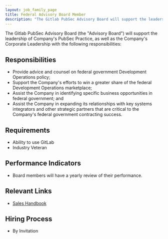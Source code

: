 ```yaml
---
layout: job_family_page
title: Federal Advisory Board Member
description: "The Gitlab PubSec Advisory Board will support the leadership of Company's PubSec Practice, as well as the Company's Corporate Leadership."
---
```


The Gitlab PubSec Advisory Board (the "Advisory Board") will support the leadership of Company's PubSec Practice, as well as the Company's Corporate Leadership with the following responsibilities:

## Responsibilities
- Provide advice and counsel on federal government Development Operations policy;
- Support the Company's efforts to win a greater share of the federal Development Operations marketplace;
- Assist the Company in identifying specific business opportunities in federal government; and
- Assist the Company in expanding its relationships with key systems integrators and other strategic partners that are critical to the Company's federal government contracting success.

## Requirements
- Ability to use GitLab
- Industry Veteran

## Performance Indicators
- Board members will have a yearly review of their performance.

## Relevant Links
- [Sales Handbook](https://about.gitlab.com/handbook/sales/public-sector/)

## Hiring Process
- By Invitation

